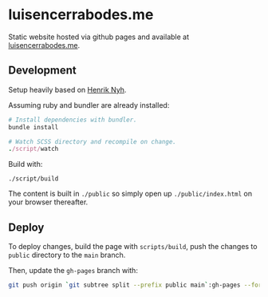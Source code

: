 # luisencerrabodes.me

Static website hosted via github pages and available at [luisencerrabodes.me](https://luisencerrabodes.me).


## Development

Setup heavily based on [Henrik Nyh](https://henrik.nyh.se/).

Assuming ruby and bundler are already installed:

```ruby
# Install dependencies with bundler.
bundle install

# Watch SCSS directory and recompile on change.
./script/watch
```

Build with:
```
./script/build
```

The content is built in `./public` so simply open up `./public/index.html` on your browser thereafter.

## Deploy

To deploy changes, build the page with `scripts/build`, push the changes to `public` directory to the `main` branch.

Then, update the `gh-pages` branch with:

```bash
git push origin `git subtree split --prefix public main`:gh-pages --force
```
